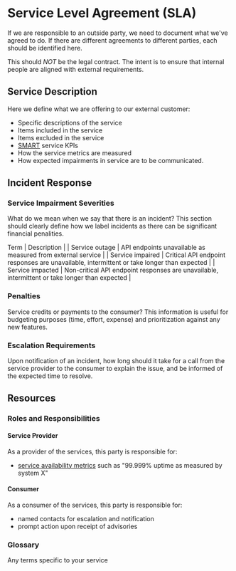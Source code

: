# Service Level Agreement (SLA)
If we are responsible to an outside party, we need to document what we've agreed to do.
If there are different agreements to different parties, each should be identified here.

This should *NOT* be the legal contract. The intent is to ensure that internal people
are aligned with external requirements.

## Service Description
Here we define what we are offering to our external customer:

* Specific descriptions of the service
* Items included in the service
* Items excluded in the service 
* [SMART](https://en.wikipedia.org/wiki/SMART_criteria) service KPIs
* How the service metrics are measured
* How expected impairments in service are to be communicated.

## Incident Response 

### Service Impairment Severities
What do we mean when we say that there is an incident?
This section should clearly define how we label incidents as there can be significant financial penalities.

Term | Description |
| Service outage | API endpoints unavailable as measured from external service | 
| Service impaired | Critical API endpoint responses are unavailable, intermittent or take longer than expected |
| Service impacted | Non-critical API endpoint responses are unavailable, intermittent or take longer than expected |

### Penalties
Service credits or payments to the consumer? This information is useful for budgeting purposes (time, effort, expense)
and prioritization against any new features.

### Escalation Requirements
Upon notification of an incident, how long should it take for a call from the service provider to the consumer to
explain the issue, and be informed of the expected time to resolve.

## Resources

### Roles and Responsibilities

#### Service Provider
As a provider of the services, this party is responsible for:

* [service availability metrics](https://en.wikipedia.org/wiki/Availability) such as "99.999% uptime as measured by system X"

#### Consumer
As a consumer of the services, this party is responsible for:

* named contacts for escalation and notification
* prompt action upon receipt of advisories

### Glossary
Any terms specific to your service


